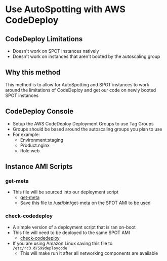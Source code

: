 # Use AutoSpotting with AWS CodeDeploy 

## CodeDeploy Limitations 
-   Doesn't work on SPOT instances natively 
-   Doesn't work on instances that aren't booted by the autoscaling group 

## Why this method 

This method is to allow for AutoSpotting and SPOT instances to work around the limitations of CodeDeploy and get our code on newly booted SPOT instances 


## CodeDeploy Console 
-   Setup the AWS CodeDeploy Deployment Groups to use Tag Groups 
-   Groups should be based around the autoscaling groups you plan to use 
-   For example: 
    -   Environment:staging 
    -   Product:nginx 
    -   Role:web 

## Instance AMI Scripts

### get-meta 

-   This file will be sourced into our deployment script 
    -   [get-meta](https://gist.github.com/sc-chad/99ba78a7cb1e7b5573ea131cf2015cad)
    -   Save this file to /usr/bin/get-meta on the SPOT AMI to be used 


### check-codedeploy 

-   A simple version of a deployment script that is ran on-boot 
-   This file will need to be deployed to the same SPOT AMI 
    -   [check-codedeploy](https://gist.github.com/sc-chad/ae0f4acbb5b7283a2dc0b25a3277cf50)
-   If you are using Amazon Linux saving this file to `/etc/rc3.d/S99deploycode` 
    -   This will make run it after all networking components are available
